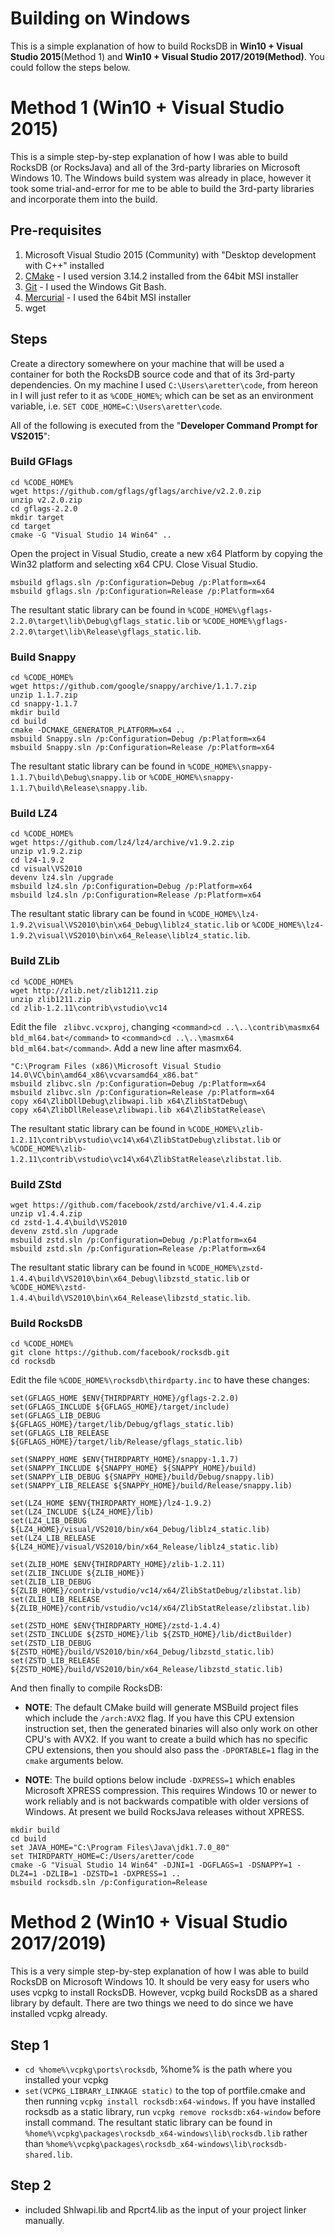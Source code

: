 # Building on Windows

This is a simple explanation of how to build RocksDB in **Win10 + Visual Studio 2015**(Method 1) and **Win10 + Visual Studio 2017/2019(Method)**. You could follow the steps below.

# Method 1 (Win10 + Visual Studio 2015)
This is a simple step-by-step explanation of how I was able to build RocksDB (or RocksJava) and all of the 3rd-party libraries on Microsoft Windows 10. The Windows build system was already in place, however it took some trial-and-error for me to be able to build the 3rd-party libraries and incorporate them into the build.

## Pre-requisites
1. Microsoft Visual Studio 2015 (Community) with "Desktop development with C++" installed
2. [CMake](https://cmake.org/) - I used version 3.14.2 installed from the 64bit MSI installer
3. [Git](https://git-scm.com/downloads) - I used the Windows Git Bash.
4. [Mercurial](https://www.mercurial-scm.org/wiki/Download) - I used the 64bit MSI installer
5. wget

## Steps

Create a directory somewhere on your machine that will be used a container for both the RocksDB source code and that of its 3rd-party dependencies. On my machine I used `C:\Users\aretter\code`, from hereon in I will just refer to it as `%CODE_HOME%`; which can be set as an environment variable, i.e. `SET CODE_HOME=C:\Users\aretter\code`.

All of the following is executed from the "**Developer Command Prompt for VS2015**":

### Build GFlags
```
cd %CODE_HOME%
wget https://github.com/gflags/gflags/archive/v2.2.0.zip
unzip v2.2.0.zip
cd gflags-2.2.0
mkdir target
cd target
cmake -G "Visual Studio 14 Win64" ..
```

Open the project in Visual Studio, create a new x64 Platform by copying the Win32 platform and selecting x64 CPU. Close Visual Studio.

```
msbuild gflags.sln /p:Configuration=Debug /p:Platform=x64
msbuild gflags.sln /p:Configuration=Release /p:Platform=x64
```

The resultant static library can be found in `%CODE_HOME%\gflags-2.2.0\target\lib\Debug\gflags_static.lib` or `%CODE_HOME%\gflags-2.2.0\target\lib\Release\gflags_static.lib`.


### Build Snappy
```
cd %CODE_HOME%
wget https://github.com/google/snappy/archive/1.1.7.zip
unzip 1.1.7.zip
cd snappy-1.1.7
mkdir build
cd build
cmake -DCMAKE_GENERATOR_PLATFORM=x64 ..
msbuild Snappy.sln /p:Configuration=Debug /p:Platform=x64
msbuild Snappy.sln /p:Configuration=Release /p:Platform=x64
```

The resultant static library can be found in `%CODE_HOME%\snappy-1.1.7\build\Debug\snappy.lib` or `%CODE_HOME%\snappy-1.1.7\build\Release\snappy.lib`.


### Build LZ4
```
cd %CODE_HOME%
wget https://github.com/lz4/lz4/archive/v1.9.2.zip
unzip v1.9.2.zip
cd lz4-1.9.2
cd visual\VS2010
devenv lz4.sln /upgrade
msbuild lz4.sln /p:Configuration=Debug /p:Platform=x64
msbuild lz4.sln /p:Configuration=Release /p:Platform=x64
```

The resultant static library can be found in `%CODE_HOME%\lz4-1.9.2\visual\VS2010\bin\x64_Debug\liblz4_static.lib` or `%CODE_HOME%\lz4-1.9.2\visual\VS2010\bin\x64_Release\liblz4_static.lib`.


### Build ZLib
```
cd %CODE_HOME%
wget http://zlib.net/zlib1211.zip
unzip zlib1211.zip
cd zlib-1.2.11\contrib\vstudio\vc14
```

Edit the file ` zlibvc.vcxproj`, changing `<command>cd ..\..\contrib\masmx64 bld_ml64.bat</command>` to `<command>cd ..\..\masmx64 bld_ml64.bat</command>`.
Add a new line after masmx64.

```
"C:\Program Files (x86)\Microsoft Visual Studio 14.0\VC\bin\amd64_x86\vcvarsamd64_x86.bat"
msbuild zlibvc.sln /p:Configuration=Debug /p:Platform=x64
msbuild zlibvc.sln /p:Configuration=Release /p:Platform=x64
copy x64\ZlibDllDebug\zlibwapi.lib x64\ZlibStatDebug\
copy x64\ZlibDllRelease\zlibwapi.lib x64\ZlibStatRelease\
```

The resultant static library can be found in `%CODE_HOME%\zlib-1.2.11\contrib\vstudio\vc14\x64\ZlibStatDebug\zlibstat.lib` or `%CODE_HOME%\zlib-1.2.11\contrib\vstudio\vc14\x64\ZlibStatRelease\zlibstat.lib`.

### Build ZStd
```
wget https://github.com/facebook/zstd/archive/v1.4.4.zip
unzip v1.4.4.zip
cd zstd-1.4.4\build\VS2010
devenv zstd.sln /upgrade
msbuild zstd.sln /p:Configuration=Debug /p:Platform=x64
msbuild zstd.sln /p:Configuration=Release /p:Platform=x64
```

The resultant static library can be found in `%CODE_HOME%\zstd-1.4.4\build\VS2010\bin\x64_Debug\libzstd_static.lib` or `%CODE_HOME%\zstd-1.4.4\build\VS2010\bin\x64_Release\libzstd_static.lib`.


### Build RocksDB
```
cd %CODE_HOME%
git clone https://github.com/facebook/rocksdb.git
cd rocksdb
```

Edit the file `%CODE_HOME%\rocksdb\thirdparty.inc` to have these changes:

```
set(GFLAGS_HOME $ENV{THIRDPARTY_HOME}/gflags-2.2.0)
set(GFLAGS_INCLUDE ${GFLAGS_HOME}/target/include)
set(GFLAGS_LIB_DEBUG ${GFLAGS_HOME}/target/lib/Debug/gflags_static.lib)
set(GFLAGS_LIB_RELEASE ${GFLAGS_HOME}/target/lib/Release/gflags_static.lib)

set(SNAPPY_HOME $ENV{THIRDPARTY_HOME}/snappy-1.1.7)
set(SNAPPY_INCLUDE ${SNAPPY_HOME} ${SNAPPY_HOME}/build)
set(SNAPPY_LIB_DEBUG ${SNAPPY_HOME}/build/Debug/snappy.lib)
set(SNAPPY_LIB_RELEASE ${SNAPPY_HOME}/build/Release/snappy.lib)

set(LZ4_HOME $ENV{THIRDPARTY_HOME}/lz4-1.9.2)
set(LZ4_INCLUDE ${LZ4_HOME}/lib)
set(LZ4_LIB_DEBUG ${LZ4_HOME}/visual/VS2010/bin/x64_Debug/liblz4_static.lib)
set(LZ4_LIB_RELEASE ${LZ4_HOME}/visual/VS2010/bin/x64_Release/liblz4_static.lib)

set(ZLIB_HOME $ENV{THIRDPARTY_HOME}/zlib-1.2.11)
set(ZLIB_INCLUDE ${ZLIB_HOME})
set(ZLIB_LIB_DEBUG ${ZLIB_HOME}/contrib/vstudio/vc14/x64/ZlibStatDebug/zlibstat.lib)
set(ZLIB_LIB_RELEASE ${ZLIB_HOME}/contrib/vstudio/vc14/x64/ZlibStatRelease/zlibstat.lib)

set(ZSTD_HOME $ENV{THIRDPARTY_HOME}/zstd-1.4.4)
set(ZSTD_INCLUDE ${ZSTD_HOME}/lib ${ZSTD_HOME}/lib/dictBuilder)
set(ZSTD_LIB_DEBUG ${ZSTD_HOME}/build/VS2010/bin/x64_Debug/libzstd_static.lib)
set(ZSTD_LIB_RELEASE ${ZSTD_HOME}/build/VS2010/bin/x64_Release/libzstd_static.lib)
```

And then finally to compile RocksDB:

* **NOTE**: The default CMake build will generate MSBuild project files which include the `/arch:AVX2` flag. If you have this CPU extension instruction set, then the generated binaries will also only work on other CPU's with AVX2. If you want to create a build which has no specific CPU extensions, then you should also pass the `-DPORTABLE=1` flag in the `cmake` arguments below.

* **NOTE**: The build options below include `-DXPRESS=1` which enables Microsoft XPRESS compression. This requires Windows 10 or newer to work reliably and is not backwards compatible with older versions of Windows. At present we build RocksJava releases without XPRESS.

```
mkdir build
cd build
set JAVA_HOME="C:\Program Files\Java\jdk1.7.0_80"
set THIRDPARTY_HOME=C:/Users/aretter/code
cmake -G "Visual Studio 14 Win64" -DJNI=1 -DGFLAGS=1 -DSNAPPY=1 -DLZ4=1 -DZLIB=1 -DZSTD=1 -DXPRESS=1 ..
msbuild rocksdb.sln /p:Configuration=Release
```

# Method 2 (Win10 + Visual Studio 2017/2019)
This is a very simple step-by-step explanation of how I was able to build RocksDB on Microsoft Windows 10. It should be very easy for users who uses vcpkg to install RocksDB. However, vcpkg build RocksDB as a shared library by default. There are two things we need to do since we have installed vcpkg already. 

## Step 1
* `cd %home%\vcpkg\ports\rocksdb`, %home% is the path where you installed your vcpkg
* `set(VCPKG_LIBRARY_LINKAGE static)` to the top of portfile.cmake and then running `vcpkg install rocksdb:x64-windows`. If you have installed rocksdb as a static library, run `vcpkg remove rocksdb:x64-window` before install command. The resultant static library can be found in `%home%\vcpkg\packages\rocksdb_x64-windows\lib\rocksdb.lib` rather than `%home%\vcpkg\packages\rocksdb_x64-windows\lib\rocksdb-shared.lib`.

## Step 2
* included Shlwapi.lib and Rpcrt4.lib as the input of your project linker manually.


